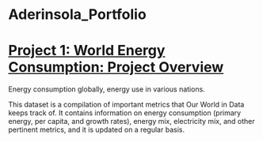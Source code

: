 # Aderinsola_Portfolio

# [Project 1: World Energy Consumption: Project Overview](https://github.com/Nrinsola/Aderinsola_Portfolio)
Energy consumption globally, energy use in various nations.

 This dataset is a compilation of important metrics that Our World in Data keeps track of. It contains information on energy consumption (primary energy, per capita, and growth rates), energy mix, electricity mix, and other pertinent metrics, and it is updated on a regular basis.
[](https://github.com/Nrinsola/Aderinsola_Portfolio/commit/503ec4a16fb0ce418c3b628d599dea0d9346dc43)
